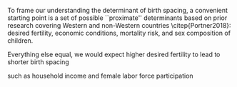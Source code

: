 To frame our understanding the determinant of birth spacing, a convenient starting
point is a set of possible ``proximate'' determinants based on prior research
covering Western and non-Western countries \citep{Portner2018}: 
desired fertility, economic conditions, mortality risk, and sex composition of children.

Everything else equal, we would expect higher desired fertility to lead to shorter
birth spacing   




 such as household income
and female labor force participation
